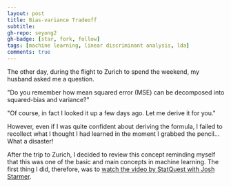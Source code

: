 ```yaml
---
layout: post
title: Bias-variance Tradeoff
subtitle: 
gh-repo: seyong2
gh-badge: [star, fork, follow]
tags: [machine learning, linear discriminant analysis, lda]
comments: true
---
```


The other day, during the flight to Zurich to spend the weekend, my husband asked me a question. 

"Do you remember how mean squared error (MSE) can be decomposed into squared-bias and variance?"

"Of course, in fact I looked it up a few days ago. Let me derive it for you."

However, even if I was quite confident about deriving the formula, I failed to recollect what I thought I had learned in the moment I grabbed the pencil... What a disaster!

After the trip to Zurich, I decided to review this concept reminding myself that this was one of the basic and main concepts in machine learning. The first thing I did, therefore, was to [watch the video by StatQuest with Josh Starmer](https://www.youtube.com/watch?v=EuBBz3bI-aA).

